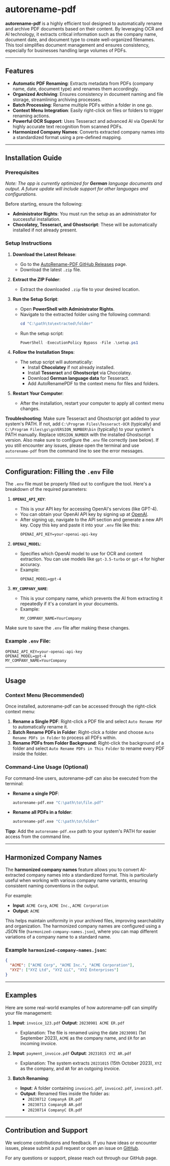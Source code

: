 # autorename-pdf

**autorename-pdf** is a highly efficient tool designed to automatically rename and archive PDF documents based on their content. By leveraging OCR and AI technology, it extracts critical information such as the company name, document date, and document type to create well-organized filenames. This tool simplifies document management and ensures consistency, especially for businesses handling large volumes of PDFs.

---

## Features

- **Automatic PDF Renaming**: Extracts metadata from PDFs (company name, date, document type) and renames them accordingly.
- **Organized Archiving**: Ensures consistency in document naming and file storage, streamlining archiving processes.
- **Batch Processing**: Rename multiple PDFs within a folder in one go.
- **Context Menu Integration**: Easily right-click on files or folders to trigger renaming actions.
- **Powerful OCR Support**: Uses Tesseract and advanced AI via OpenAI for highly accurate text recognition from scanned PDFs.
- **Harmonized Company Names**: Converts extracted company names into a standardized format using a pre-defined mapping.

---

## Installation Guide

### Prerequisites

*Note: The app is currently optimized for **German** language documents and output. A future update will include support for other languages and configurations.*

Before starting, ensure the following:

- **Administrator Rights**: You must run the setup as an administrator for successful installation.
- **Chocolatey, Tesseract, and Ghostscript**: These will be automatically installed if not already present.

### Setup Instructions

1. **Download the Latest Release**:

   - Go to the [AutoRename-PDF GitHub Releases](https://github.com/ptmrio/autorename-pdf/releases) page.
   - Download the latest `.zip` file.

2. **Extract the ZIP Folder**:

   - Extract the downloaded `.zip` file to your desired location.

3. **Run the Setup Script**:

   - Open **PowerShell with Administrator Rights**.
   - Navigate to the extracted folder using the following command:
     ```powershell
     cd "C:\path\to\extracted\folder"
     ```
   - Run the setup script:
     ```powershell
     PowerShell -ExecutionPolicy Bypass -File .\setup.ps1
     ```

4. **Follow the Installation Steps**:

   - The setup script will automatically:
     - Install **Chocolatey** if not already installed.
     - Install **Tesseract** and **Ghostscript** via Chocolatey.
     - Download **German language data** for Tesseract.
     - Add AutoRenamePDF to the context menu for files and folders.

5. **Restart Your Computer**:
   - After the installation, restart your computer to apply all context menu changes.

**Troubleshooting**: Make sure Tesseract and Ghostscript got added to your system's PATH. If not, add `C:\Program Files\Tesseract-OCR` (typically) and `C:\Program Files\gs\gsVERSION_NUMBER\bin` (typically) to your system's PATH manually. Replace `VERSION_NUMBER` with the installed Ghostscript version. Also make sure to configure the `.env` file correctly (see below). If you still encounter any issues, please open the terminal and use `autorename-pdf` from the command line to see the error messages.

---

## Configuration: Filling the `.env` File

The `.env` file must be properly filled out to configure the tool. Here's a breakdown of the required parameters:

1. **`OPENAI_API_KEY`**:

   - This is your API key for accessing OpenAI's services (like GPT-4).
   - You can obtain your OpenAI API key by signing up at [OpenAI](https://platform.openai.com/signup).
   - After signing up, navigate to the API section and generate a new API key. Copy this key and paste it into your `.env` file like this:
     ```plaintext
     OPENAI_API_KEY=your-openai-api-key
     ```

2. **`OPENAI_MODEL`**:

   - Specifies which OpenAI model to use for OCR and content extraction. You can use models like `gpt-3.5-turbo` or `gpt-4` for higher accuracy.
   - Example:
     ```plaintext
     OPENAI_MODEL=gpt-4
     ```

3. **`MY_COMPANY_NAME`**:
   - This is your company name, which prevents the AI from extracting it repeatedly if it's a constant in your documents.
   - Example:
     ```plaintext
     MY_COMPANY_NAME=YourCompany
     ```

Make sure to save the `.env` file after making these changes.

### Example `.env` File:

```plaintext
OPENAI_API_KEY=your-openai-api-key
OPENAI_MODEL=gpt-4
MY_COMPANY_NAME=YourCompany
```

---

## Usage

### Context Menu (Recommended)

Once installed, autorename-pdf can be accessed through the right-click context menu:

1. **Rename a Single PDF**: Right-click a PDF file and select `Auto Rename PDF` to automatically rename it.
2. **Batch Rename PDFs in Folder**: Right-click a folder and choose `Auto Rename PDFs in Folder` to process all PDFs within.
3. **Rename PDFs from Folder Background**: Right-click the background of a folder and select `Auto Rename PDFs in This Folder` to rename every PDF inside the folder.

### Command-Line Usage (Optional)

For command-line users, autorename-pdf can also be executed from the terminal:

- **Rename a single PDF**:

  ```bash
  autorename-pdf.exe "C:\path\to\file.pdf"
  ```

- **Rename all PDFs in a folder**:
  ```bash
  autorename-pdf.exe "C:\path\to\folder"
  ```

**Tipp**: Add the `autorename-pdf.exe` path to your system's PATH for easier access from the command line.

---

## Harmonized Company Names

The **harmonized company names** feature allows you to convert AI-extracted company names into a standardized format. This is particularly useful when working with various company name variants, ensuring consistent naming conventions in the output.

For example:

- **Input**: `ACME Corp`, `ACME Inc.`, `ACME Corporation`
- **Output**: `ACME`

This helps maintain uniformity in your archived files, improving searchability and organization. The harmonized company names are configured using a JSON file (`harmonized-company-names.json`), where you can map different variations of a company name to a standard name.

### Example `harmonized-company-names.json`:

```json
{
  "ACME": ["ACME Corp", "ACME Inc.", "ACME Corporation"],
  "XYZ": ["XYZ Ltd", "XYZ LLC", "XYZ Enterprises"]
}
```

---

## Examples

Here are some real-world examples of how autorename-pdf can simplify your file management:

1. **Input**: `invoice_123.pdf`
   **Output**: `20230901 ACME ER.pdf`

   - Explanation: The file is renamed using the date `20230901` (1st September 2023), `ACME` as the company name, and `ER` for an incoming invoice.

2. **Input**: `payment_invoice.pdf`
   **Output**: `20231015 XYZ AR.pdf`

   - Explanation: The system extracts `20231015` (15th October 2023), `XYZ` as the company, and `AR` for an outgoing invoice.

3. **Batch Renaming**:
   - **Input**: A folder containing `invoice1.pdf`, `invoice2.pdf`, `invoice3.pdf`.
   - **Output**: Renamed files inside the folder as:
     - `20230712 CompanyA ER.pdf`
     - `20230713 CompanyB AR.pdf`
     - `20230714 CompanyC ER.pdf`

---

## Contribution and Support

We welcome contributions and feedback. If you have ideas or encounter issues, please submit a pull request or open an issue on [GitHub](https://github.com/ptmrio/autorename-pdf).

For any questions or support, please reach out through our GitHub page.
